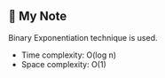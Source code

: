 ## 📝 My Note

Binary Exponentiation technique is used.

* Time complexity: O(log n)
* Space complexity: O(1)
